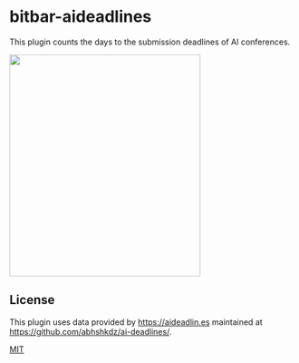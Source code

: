 # bitbar-aideadlines

This plugin counts the days to the submission deadlines of AI conferences.

<img src="https://github.com/nzer0/bitbar-aideadlines/blob/master/aid-screenshot.png?raw=true" width="337" height="391">

## License
This plugin uses data provided by <https://aideadlin.es> maintained at <https://github.com/abhshkdz/ai-deadlines/>. 

[MIT][1]

[1]: https://abhshkdz.mit-license.org/
